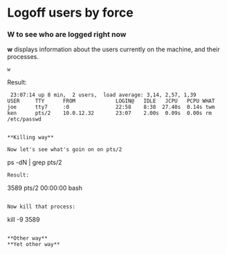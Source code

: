 # Logoff users by force

### W to see who are logged right now

**w**  displays information about the users currently on the machine, and their processes.

```
w
```
Result:
```
 23:07:14 up 8 min,  2 users,  load average: 3,14, 2,57, 1,39
USER     TTY      FROM             LOGIN@   IDLE   JCPU   PCPU WHAT
joe      tty7     :0               22:58    8:38  27.40s  0.14s twm
ken      pts/2    10.0.12.32       23:07    2.00s  0.09s  0.00s rm /etc/passwd


**Killing way**

Now let's see what's goin on on pts/2
```
ps -dN | grep pts/2
``` <br>
Result:
```
3589 pts/2    00:00:00 bash
```

Now kill that process:
```
kill -9 3589
```

**Other way**
**Yet other way**
